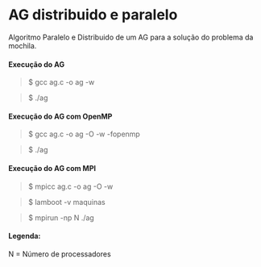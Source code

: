 # AG distribuido e paralelo

Algoritmo Paralelo e Distribuido de um AG para a solução do problema da mochila.

#### Execução do AG
> $ gcc ag.c -o ag -w

> $ ./ag

#### Execução do AG com OpenMP
> $ gcc ag.c -o ag -O -w -fopenmp

> $ ./ag

#### Execução do AG com MPI
> $ mpicc ag.c -o ag -O -w

> $ lamboot -v maquinas

> $ mpirun -np N ./ag

#### Legenda:
N = Número de processadores
